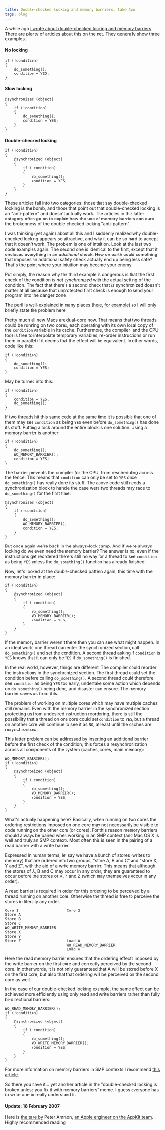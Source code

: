 ```yaml
---
title: Double-checked locking and memory barriers, take two
tags: blog
---
```


A while ago [I wrote about double-checked locking and memory barriers](http://typechecked.net/a/knowledge-base/archives/2006/01/locking_doublec.php). There are plenty of articles about this on the net. They generally show three examples.

#### No locking

    if (!condition)
    {
        do_something();
        condition = YES;
    }

#### Slow locking

    @synchronized (object)
    {
        if (!condition)
        {
            do_something();
            condition = YES;
        }
    }

#### Double-checked locking

    if (!condition)
    {
        @synchronized (object)
        {
            if (!condition)
            {
                do_something();
                condition = YES;
            }
        }
    }

These articles fall into two categories: those that say double-checked locking is the bomb, and those that point out that double-checked locking is an "anti-pattern" and doesn't actually work. The articles in this latter category often go on to explain how the use of memory barriers can cure the brokenness of the double-checked locking "anti-pattern".

I was thinking (yet again) about all this and I suddenly realized why double-checked locking appears so attractive, and why it can be so hard to accept that it doesn't work. The problem is one of intuition. Look at the last two code examples again. The second one is identical to the first, except that it encloses everything in an _additional_ check. How on earth could something that imposes an additional safety check actually end up being less safe? That's the point where your intuition may become your enemy.

Put simply, the reason why the third example is dangerous is that the first check of the condition _is not synchronized_ with the actual setting of the condition. The fact that there's a second check that _is_ synchronized doesn't matter at all because that unprotected first check is enough to send your program into the danger zone.

The peril is well-explained in many places ([here, for example](http://www.oaklib.org/docs/oak/singleton.html)) so I will only briefly state the problem here.

Pretty much all new Macs are dual-core now. That means that two threads could be running on two cores, each operating with its own local copy of the `condition` variable in its cache. Furthermore, the compiler (and the CPU too) is free to interpolate temporary variables, re-order instructions or run them in parallel if it deems that the effect will be equivalent. In other words, code like this:

    if (!condition)
    {
        do_something();
        condition = YES;
    }

May be turned into this:

    if (!condition)
    {
        condition = YES;
        do_something();
    }

If two threads hit this same code at the same time it is possible that one of them may see `condition` as being `YES` even before `do_something()` has done its stuff. Putting a lock around the entire block is one solution. Using a memory barrier is another:

    if (!condition)
    {
        do_something();
        WO_MEMORY_BARRIER();
        condition = YES;
    }

The barrier prevents the compiler (or the CPU) from rescheduling across the fence. This means that `condition` can only be set to `YES` once `do_something()` has really done its stuff. The above code still needs a synchronization block to handle the case were two threads may race to `do_something()` for the first time:

    @synchronized (object)
    {
        if (!condition)
        {
            do_something();
            WO_MEMORY_BARRIER();
            condition = YES;
        }
    }

But once again we're back in the always-lock camp. And if we're always locking do we even need the memory barrier? The answer is no; even if the instructions get reordered there's still no way for a thread to see `condition` as being `YES` unless the `do_something()` function has already finished.

Now, let's looked at the double-checked pattern again, this time with the memory barrier in place:

    if (!condition)
    {
        @synchronized (object)
        {
            if (!condition)
            {
                do_something();
                WO_MEMORY_BARRIER();
                condition = YES;
            }
        }
    }

If the memory barrier weren't there then you can see what might happen. In an ideal world one thread can enter the synchronized section, call `do_something()` and set the condition. A second thread asking if `condition` is `YES` knows that it can only be `YES` if `do_something()` is finished.

In the real world, however, things are different. The compiler could reorder the instructions in the synchronized section. The first thread could set the condition before calling `do_something()`. A second thread could therefore see `condition` as being `YES` too early, undertake some action which depends on `do_something()` being done, and disaster can ensure. The memory barrier saves us from this.

The problem of working on multiple cores which may have multiple caches still remains. Even with the memory barrier in the synchronized section protecting us from undesired instruction reordering, there is still the possibility that a thread on one core could set `condition` to `YES`, but a thread on another core will continue to see it as `NO`, at least until the caches are resynchronized.

This latter problem can be addressed by inserting an additional barrier before the first check of the condition; this forces a resynchronization across all components of the system (caches, cores, main memory):

    WO_MEMORY_BARRIER();
    if (!condition)
    {
        @synchronized (object)
        {
            if (!condition)
            {
                do_something();
                WO_MEMORY_BARRIER();
                condition = YES;
            }
        }
    }

What's actually happening here? Basically, when running on two cores the ordering restrictions imposed on one core may not necessarily be visible to code running on the other core (or cores). For this reason memory barriers should always be paired when working in an SMP context (and Mac OS X is well and truly an SMP context). Most often this is seen in the pairing of a read barrier with a write barrier.

Expressed in human terms, let say we have a bunch of stores (writes to memory) that are ordered into two groups, "store A, B and C" and "store X, Y and Z", with the aid of a write memory barrier. This means that although the stores of A, B and C may occur in any order, they are guaranteed to occur before the stores of X, Y and Z (which may themselves occur in any order).

A read barrier is required in order for this ordering to be perceived by a thread running on another core. Otherwise the thread is free to perceive the stores in literally any order.

    Core 1                      Core 2
    Store A
    Store B
    Store C
    WO_WRITE_MEMORY_BARRIER
    Store X
    Store Y
    Store Z                     Load A
                                WO_READ_MEMORY_BARRIER
                                Load X

Here the read memory barrier ensures that the ordering effects imposed by the write barrier on the first core and correctly perceived by the second core. In other words, it is not only guaranteed that A will be stored before X on the first core, but also that that ordering will be perceived on the second core as well.

In the case of our double-checked locking example, the same effect can be achieved more efficiently using only read and write barriers rather than fully bi-directional barriers:

    WO_READ_MEMORY_BARRIER();
    if (!condition)
    {
        @synchronized (object)
        {
            if (!condition)
            {
                do_something();
                WO_WRITE_MEMORY_BARRIER();
                condition = YES;
            }
        }
    }

For more information on memory barriers in SMP contexts I recommend [this article](http://kerneltrap.org/node/6431).

So there you have it... yet another article in the "double-checked locking is broken unless you fix it with memory barriers" meme. I guess everyone has to write one to really understand it.

#### Update: 18 February 2007

Here is [the take by](https://ridiculousfish.com/blog/posts/barrier.html) Peter Ammon, [an Apple engineer on the AppKit team](http://weblog.scifihifi.com/2005/05/26/say-hello-to-ridiculous-fish/). Highly recommended reading.
